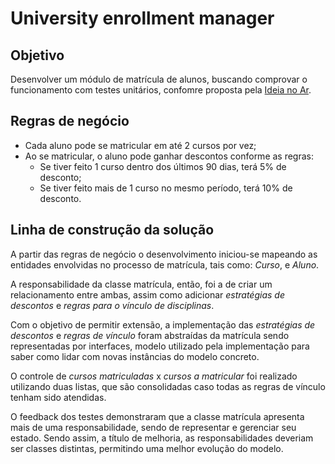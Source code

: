 # University enrollment manager
 
## Objetivo

Desenvolver um módulo de matrícula de alunos, buscando comprovar o funcionamento com testes unitários, confomre proposta pela [Ideia no Ar](https://www.ideianoar.com.br/).

## Regras de negócio

- Cada aluno pode se matricular em até 2 cursos por vez;
- Ao se matricular, o aluno pode ganhar descontos conforme as regras:
    - Se tiver feito 1 curso dentro dos últimos 90 dias, terá 5% de desconto;
    - Se tiver feito mais de 1 curso no mesmo período, terá 10% de desconto.


## Linha de construção da solução

A partir das regras de negócio o desenvolvimento iniciou-se mapeando as entidades envolvidas no processo de matrícula, tais como: _Curso_, e _Aluno_. 

A responsabilidade da classe matrícula, então, foi a de criar um relacionamento entre ambas, assim como adicionar _estratégias de descontos_ e _regras para o vínculo de disciplinas_. 

Com o objetivo de permitir extensão, a implementação das _estratégias de descontos_ e _regras de vínculo_ foram abstraídas da matrícula sendo representadas por interfaces, modelo utilizado pela implementação para saber como lidar com novas instâncias do modelo concreto. 

O controle de _cursos matriculadas_ x _cursos a matricular_ foi realizado utilizando duas listas, que são consolidadas caso todas as regras de vínculo tenham sido atendidas.

O feedback dos testes demonstraram que a classe matrícula apresenta mais de uma responsabilidade, sendo de representar e gerenciar seu estado. Sendo assim, a título de melhoria, as responsabilidades deveriam ser classes distintas, permitindo uma melhor evolução do modelo.
